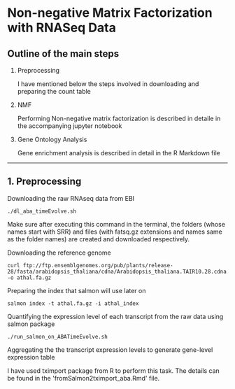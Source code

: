 # Non-negative Matrix Factorization with RNASeq Data

## Outline of the main steps

1. Preprocessing
   
   I have mentioned below the steps involved in downloading and preparing the count table
2. NMF
   
   Performing Non-negative matrix factorization is described in detaile in the accompanying jupyter notebook
3. Gene Ontology Analysis

  	Gene enrichment analysis is described in detail in the R Markdown file 

---

## 1. Preprocessing


Downloading the raw RNAseq data from EBI

```
./dl_aba_timeEvolve.sh

```


Make sure after executing this command in the terminal, the folders (whose names start with SRR) and files (with fatsq.gz extensions and names same as the folder names) are created and downloaded respectively.


Downloading the reference genome

```
curl ftp://ftp.ensemblgenomes.org/pub/plants/release-28/fasta/arabidopsis_thaliana/cdna/Arabidopsis_thaliana.TAIR10.28.cdna.all.fa.gz -o athal.fa.gz
```

Preparing the index that salmon will use later on

```
salmon index -t athal.fa.gz -i athal_index
```

Quantifying the expression level of each transcript from the raw data using salmon package

```
./run_salmon_on_ABATimeEvolve.sh
```

Aggregating the the transcript expression levels to generate gene-level expression table

I have used tximport package from R to perform this task. The details can be found in the 'fromSalmon2tximport_aba.Rmd' file.

